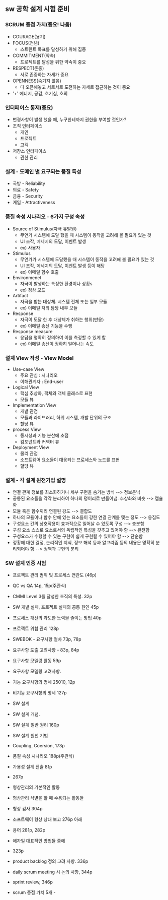 ## sw 공학 설계 시험 준비
### SCRUM 중점 가치(중요! 나옴)
- COURAGE(용기)    
- FOCUS(전념)  
  - 스트린트 목표를 달성하기 위해 집중
- COMMITMENT(약속)
  - 프로젝트를 달성을 위한 약속이 중요
- RESPECT(존중)
  - 서로 존중하는 자세가 중요
- OPENNESS(숨기지 않음)
  - 다 오픈해놓고 서로서로 도전하는 자세로 접근하는 것이 중요
- '+' 에너지, 공감, 호기심, 호의

### 인터페이스 통제(중요)
- 변경사항이 발생 했을 때, 누구한테까지 권한을 부여할 것인가?
- 조직 인터페이스
  - 개인
  - 프로젝트
  - 고객
- 저장소 인터페이스
  - 권한 관리

### 설계 - 도메인 별 요구되는 품질 특성 
- 국방 - Reliability
- 의료 - Safety
- 금융 - Security
- 게임 - Attractiveness 

### 품질 속성 시나리오 - 6가지 구성 속성
- Source of Stimulus(자극 유발원)
  - 무언가 시스템에 도달 했을 때 시스템이 동작을 고려해 볼 필요가 있는 것 
  - UI 조작, 메세지의 도달, 이벤트 발생
  - ex) 사용자
- Stimulus
  - 무언가가 시스템에 도달했을 때 시스템이 동작을 고려해 볼 필요가 있는 것  
  - UI 조작, 메세지의 도달, 이벤트 발생 등이 해당
  - ex) 이메일 함수 호출
- Environmenet
  - 자극이 발생하는 특정한 환경이나 상황s
  - ex) 정상 모드
- Artifact
  - 자극을 받는 대상체. 시스템 전체 또는 일부 모듈
  - ex) 이메일 처리 담당 내부 모듈
- Response
  - 자극이 도달 한 후 대상체가 취하는 행위(반응)
  - ex) 이메일 송신 기능을 수행
- Response measure
  - 응답을 명확히 정의하여 이를 측정할 수 있게 함
  - ex) 이메일 송신이 정확히 일어나는 속도

### 설계 View 작성 - View Model
- Use-case View
  - 주요 관심 : 시나리오
  - 이해관계자 : End-user
- Logical View
  - 핵심 추상화, 객체와 객체 클래스로 표현
  - 모듈 뷰
- Implementation View
  - 개발 관점
  - 모듈과 라이브러리, 하위 시스템, 개발 단위의 구조
  - 할당 뷰
- process View
  - 동시성과 기능 분산에 초점
  - 컴포넌트와 커넥터 뷰
- Deployment View
  - 물리 관점
  - 소프트웨어 요소들이 대응되는 프로세스와 노드를 표현
  - 할당 뷰

### 설계 - 각 설계 원천기법 설명
- 연결 관계 정보를 최소화하거나 세부 구현을 숨기는 방식 --> 정보은닉
- 공통된 요소들을 각각 분리하여 하나의 덩어리로 만들어냄. 추상화와 비슷 --> 캡슐화
- 모듈 혹은 함수끼리 연결된 강도 --> 결합도
- 하나의 모듈이나 함수 안에 있는 요소들이 강한 연결 관계를 맺는 정도 --> 응집도
- 구성요소 간의 상호작용이 효과적으로 일어날 수 있도록 구성 --> 충분함
- 구성 요소 스스로 요소로서의 독립적인 특성을 갖추고 있어야 함 --> 완전함
- 구성요소가 수행할 수 있는 구현이 쉽게 구현될 수 있어야 함 --> 단순함
- 정황에 대한 결정, 논리적인 지식, 정보 해석 등과 알고리즘 등의 내용은 명확히 분리되어야 함 --> 정책과 구현의 분리

### SW 설계 인증 시험
- 프로젝트 관리 범위 및 프로세스 연관도 (46p)
- QC vs QA 14p, 15p(주관식)
- CMMI Level 3를 달성한 조직의 특성. 32p
- SW 개발 실패, 프로젝트 실패의 공통 원인 45p
- 프로세스 개선의 과도한 노력을 줄이는 방법  40p
- 프로젝트 위험 관리 128p

- SWEBOK - 요구사항 절차 73p, 78p
- 요구사항 도출 고려사항 - 83p, 84p
- 요구사항 모델링 활동 59p
- 요구사항 모델링 고려사항. 
- 기능 요구사항의 명세 25010, 12p
- 비기능 요구사항의 명세 127p 

- SW 설계
- SW 설계 개념.
- SW 설계 일반 원리 160p
- SW 설계 원천 기법
- Coupling, Coersion, 173p
- 품질 속성 시나리오 188p(주관식)
- 가용성 설계 전술 81p

- 267p
- 형상관리의 기본적인 활동 
- 형상관리 식별을 할 때 수용되는 활동들
- 형상 감사 304p
- 소프트웨어 형상 상태 보고 276p 아래
- 용어 281p, 282p
- 애자일 대표적인 방법들 중에 
- 323p  
- product backlog 정의 고려 사항. 336p
- daily scrum meeting 시 논의 사항, 344p
- sprint review, 346p
- scrum 중점 가치 5개 - 